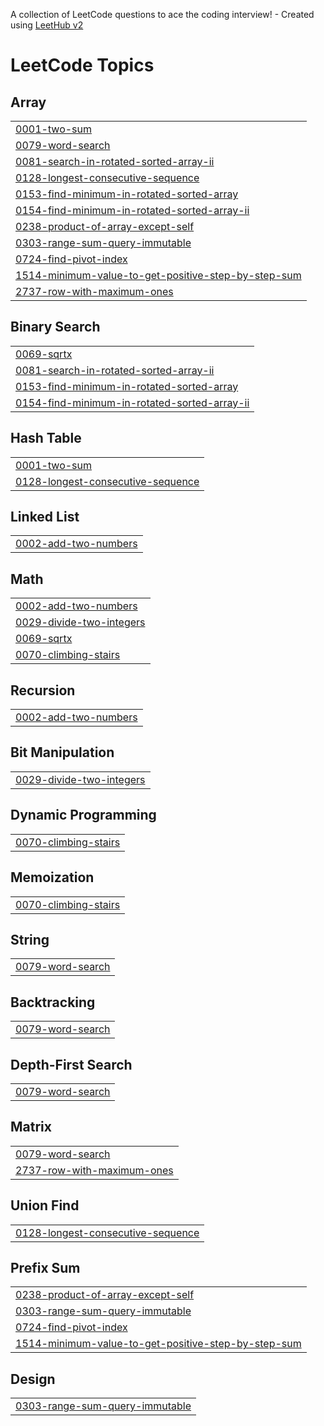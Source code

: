 A collection of LeetCode questions to ace the coding interview! - Created using [LeetHub v2](https://github.com/arunbhardwaj/LeetHub-2.0)
<!---LeetCode Topics Start-->
# LeetCode Topics
## Array
|  |
| ------- |
| [0001-two-sum](https://github.com/ShrreeRaam/Leetcode/tree/master/0001-two-sum) |
| [0079-word-search](https://github.com/ShrreeRaam/Leetcode/tree/master/0079-word-search) |
| [0081-search-in-rotated-sorted-array-ii](https://github.com/ShrreeRaam/Leetcode/tree/master/0081-search-in-rotated-sorted-array-ii) |
| [0128-longest-consecutive-sequence](https://github.com/ShrreeRaam/Leetcode/tree/master/0128-longest-consecutive-sequence) |
| [0153-find-minimum-in-rotated-sorted-array](https://github.com/ShrreeRaam/Leetcode/tree/master/0153-find-minimum-in-rotated-sorted-array) |
| [0154-find-minimum-in-rotated-sorted-array-ii](https://github.com/ShrreeRaam/Leetcode/tree/master/0154-find-minimum-in-rotated-sorted-array-ii) |
| [0238-product-of-array-except-self](https://github.com/ShrreeRaam/Leetcode/tree/master/0238-product-of-array-except-self) |
| [0303-range-sum-query-immutable](https://github.com/ShrreeRaam/Leetcode/tree/master/0303-range-sum-query-immutable) |
| [0724-find-pivot-index](https://github.com/ShrreeRaam/Leetcode/tree/master/0724-find-pivot-index) |
| [1514-minimum-value-to-get-positive-step-by-step-sum](https://github.com/ShrreeRaam/Leetcode/tree/master/1514-minimum-value-to-get-positive-step-by-step-sum) |
| [2737-row-with-maximum-ones](https://github.com/ShrreeRaam/Leetcode/tree/master/2737-row-with-maximum-ones) |
## Binary Search
|  |
| ------- |
| [0069-sqrtx](https://github.com/ShrreeRaam/Leetcode/tree/master/0069-sqrtx) |
| [0081-search-in-rotated-sorted-array-ii](https://github.com/ShrreeRaam/Leetcode/tree/master/0081-search-in-rotated-sorted-array-ii) |
| [0153-find-minimum-in-rotated-sorted-array](https://github.com/ShrreeRaam/Leetcode/tree/master/0153-find-minimum-in-rotated-sorted-array) |
| [0154-find-minimum-in-rotated-sorted-array-ii](https://github.com/ShrreeRaam/Leetcode/tree/master/0154-find-minimum-in-rotated-sorted-array-ii) |
## Hash Table
|  |
| ------- |
| [0001-two-sum](https://github.com/ShrreeRaam/Leetcode/tree/master/0001-two-sum) |
| [0128-longest-consecutive-sequence](https://github.com/ShrreeRaam/Leetcode/tree/master/0128-longest-consecutive-sequence) |
## Linked List
|  |
| ------- |
| [0002-add-two-numbers](https://github.com/ShrreeRaam/Leetcode/tree/master/0002-add-two-numbers) |
## Math
|  |
| ------- |
| [0002-add-two-numbers](https://github.com/ShrreeRaam/Leetcode/tree/master/0002-add-two-numbers) |
| [0029-divide-two-integers](https://github.com/ShrreeRaam/Leetcode/tree/master/0029-divide-two-integers) |
| [0069-sqrtx](https://github.com/ShrreeRaam/Leetcode/tree/master/0069-sqrtx) |
| [0070-climbing-stairs](https://github.com/ShrreeRaam/Leetcode/tree/master/0070-climbing-stairs) |
## Recursion
|  |
| ------- |
| [0002-add-two-numbers](https://github.com/ShrreeRaam/Leetcode/tree/master/0002-add-two-numbers) |
## Bit Manipulation
|  |
| ------- |
| [0029-divide-two-integers](https://github.com/ShrreeRaam/Leetcode/tree/master/0029-divide-two-integers) |
## Dynamic Programming
|  |
| ------- |
| [0070-climbing-stairs](https://github.com/ShrreeRaam/Leetcode/tree/master/0070-climbing-stairs) |
## Memoization
|  |
| ------- |
| [0070-climbing-stairs](https://github.com/ShrreeRaam/Leetcode/tree/master/0070-climbing-stairs) |
## String
|  |
| ------- |
| [0079-word-search](https://github.com/ShrreeRaam/Leetcode/tree/master/0079-word-search) |
## Backtracking
|  |
| ------- |
| [0079-word-search](https://github.com/ShrreeRaam/Leetcode/tree/master/0079-word-search) |
## Depth-First Search
|  |
| ------- |
| [0079-word-search](https://github.com/ShrreeRaam/Leetcode/tree/master/0079-word-search) |
## Matrix
|  |
| ------- |
| [0079-word-search](https://github.com/ShrreeRaam/Leetcode/tree/master/0079-word-search) |
| [2737-row-with-maximum-ones](https://github.com/ShrreeRaam/Leetcode/tree/master/2737-row-with-maximum-ones) |
## Union Find
|  |
| ------- |
| [0128-longest-consecutive-sequence](https://github.com/ShrreeRaam/Leetcode/tree/master/0128-longest-consecutive-sequence) |
## Prefix Sum
|  |
| ------- |
| [0238-product-of-array-except-self](https://github.com/ShrreeRaam/Leetcode/tree/master/0238-product-of-array-except-self) |
| [0303-range-sum-query-immutable](https://github.com/ShrreeRaam/Leetcode/tree/master/0303-range-sum-query-immutable) |
| [0724-find-pivot-index](https://github.com/ShrreeRaam/Leetcode/tree/master/0724-find-pivot-index) |
| [1514-minimum-value-to-get-positive-step-by-step-sum](https://github.com/ShrreeRaam/Leetcode/tree/master/1514-minimum-value-to-get-positive-step-by-step-sum) |
## Design
|  |
| ------- |
| [0303-range-sum-query-immutable](https://github.com/ShrreeRaam/Leetcode/tree/master/0303-range-sum-query-immutable) |
<!---LeetCode Topics End-->